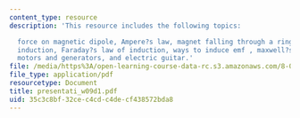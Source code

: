 ```yaml
---
content_type: resource
description: 'This resource includes the following topics:

  force on magnetic dipole, Ampere?s law, magnet falling through a ring, jumping ring,
  induction, Faraday?s law of induction, ways to induce emf , maxwell?s equations,
  motors and generators, and electric guitar.'
file: /media/https%3A/open-learning-course-data-rc.s3.amazonaws.com/8-02-physics-ii-electricity-and-magnetism-spring-2007/35c3c8bf32cec4cdc4decf438572bda8_presentati_w09d1.pdf
file_type: application/pdf
resourcetype: Document
title: presentati_w09d1.pdf
uid: 35c3c8bf-32ce-c4cd-c4de-cf438572bda8
---
```

